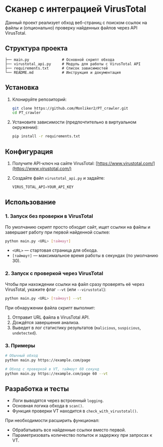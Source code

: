 # Сканер с интеграцией VirusTotal

Данный проект реализует обход веб-страниц с поиском ссылок на файлы и (опционально) проверку найденных файлов через API VirusTotal.

## Структура проекта

```
├── main.py               # Основной скрипт обхода
├── virustotal_api.py     # Модуль для работы с VirusTotal API
├── requirements.txt      # Список зависимостей
└── README.md             # Инструкция и документация
```

## Установка

1. Клонируйте репозиторий:

   ```bash
   git clone https://github.com/Monliker2/PT_crawler.git
   cd PT_crawler
   ```
2. Установите зависимости (предпочтительно в виртуальном окружении):

   ```bash
   pip install -r requirements.txt
   ```

## Конфигурация

1. Получите API-ключ на сайте VirusTotal: [https://www.virustotal.com/](https://www.virustotal.com/)
2. Создайте файл `virustotal_api.py` и задайте:

   ```python
   VIRUS_TOTAL_API=YOUR_API_KEY
   ```

## Использование

### 1. Запуск без проверки в VirusTotal

По умолчанию скрипт просто обходит сайт, ищет ссылки на файлы и завершает работу при первой найденной ссылке:

```bash
python main.py <URL> [таймаут]
```

* `<URL>` — стартовая страница для обхода.
* `[таймаут]` — максимальное время работы в секундах (по умолчанию 30).

### 2. Запуск с проверкой через VirusTotal

Чтобы при нахождении ссылки на файл сразу проверять её через VirusTotal, укажите флаг `--vt` (или `--virustotal`):

```bash
python main.py <URL> [таймаут] --vt
```

При обнаружении файла скрипт выполнит:

1. Отправит URL файла в VirusTotal API.
2. Дождётся завершения анализа.
3. Выведет в лог статистику результатов (`malicious`, `suspicious`, `undetected`).

### 3. Примеры

```bash
# Обычный обход
python main.py https://example.com/page

# Обход с проверкой в VT, таймаут 60 секунд
python main.py https://example.com/page 60 --vt
```

## Разработка и тесты

* Логи выводятся через встроенный `logging`.
* Основная логика обхода в `scan()`.
* Функция проверки VT находится в `check_with_virustotal()`.

При необходимости расширить функционал:

* Обрабатывать все найденные ссылки вместо первой.
* Параметризовать количество попыток и задержку при запросах к VT.

